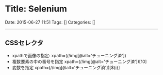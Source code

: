 # Title: Selenium

Date: 2015-06-27 11:51
Tags: []
Categories: []

---

## CSSセレクタ

* xpathで画像の指定:
		xpath=(//img[@alt='チューニング済'])
* 複数要素の中の番号を指定
		xpath=(//img[@alt='チューニング済'])[10]
* 変数を指定
		xpath=(//img[@alt='チューニング済'])[${i}]

